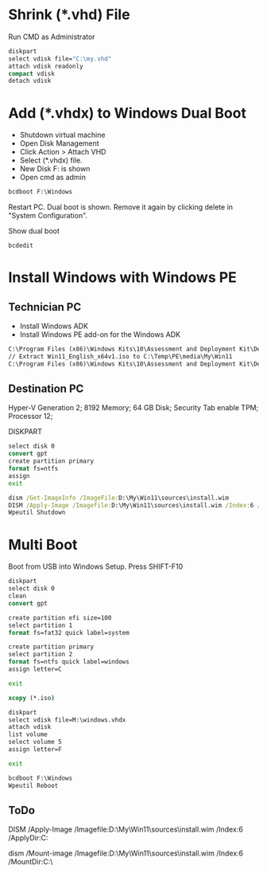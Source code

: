 # Shrink (*.vhd) File

Run CMD as Administrator

```cmd
diskpart
select vdisk file="C:\my.vhd"
attach vdisk readonly
compact vdisk
detach vdisk
```

# Add (*.vhdx) to Windows Dual Boot
* Shutdown virtual machine 
* Open Disk Management
* Click Action > Attach VHD
* Select (*.vhdx) file.
* New Disk F: is shown
* Open cmd as admin

```cmd
bcdboot F:\Windows
```

Restart PC. Dual boot is shown. Remove it again by clicking delete in "System Configuration".

Show dual boot
```cmd
bcdedit
```

# Install Windows with Windows PE
## Technician PC
- Install Windows ADK
- Install Windows PE add-on for the Windows ADK
```cmd
C:\Program Files (x86)\Windows Kits\10\Assessment and Deployment Kit\Deployment Tools>copype amd64 C:\Temp\PE
// Extract Win11_English_x64v1.iso to C:\Temp\PE\media\My\Win11
C:\Program Files (x86)\Windows Kits\10\Assessment and Deployment Kit\Deployment Tools>MakeWinPEMedia /ISO C:\Temp\PE C:\Temp\PE.iso
```

## Destination PC
Hyper-V Generation 2; 8192 Memory; 64 GB Disk; Security Tab enable TPM; Processor 12;

DISKPART
```cmd
select disk 0
convert gpt
create partition primary
format fs=ntfs
assign
exit
``` 

```cmd
dism /Get-ImageInfo /ImageFile:D:\My\Win11\sources\install.wim
DISM /Apply-Image /Imagefile:D:\My\Win11\sources\install.wim /Index:6 /ApplyDir:C:
Wpeutil Shutdown
```

# Multi Boot
Boot from USB into Windows Setup. Press SHIFT-F10

```cmd
diskpart
select disk 0
clean
convert gpt

create partition efi size=100
select partition 1
format fs=fat32 quick label=system

create partition primary
select partition 2
format fs=ntfs quick label=windows
assign letter=C

exit

xcopy (*.iso)

diskpart
select vdisk file=M:\windows.vhdx
attach vdisk
list volume
select volume 5
assign letter=F

exit

bcdboot F:\Windows
Wpeutil Reboot
```
 

## ToDo

DISM /Apply-Image /Imagefile:D:\My\Win11\sources\install.wim /Index:6 /ApplyDir:C:

dism /Mount-image /Imagefile:D:\My\Win11\sources\install.wim /Index:6 /MountDir:C:\

